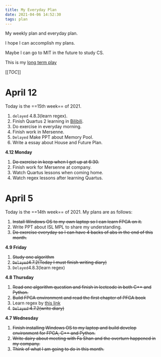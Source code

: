 ```yaml
---
title: My Everyday Plan
date: 2021-04-06 14:52:30
tags: plan
---
```


My weekly plan and everyday plan.

I hope I can accomplish my plans.

Maybe I can go to MIT in the future to study CS.

<!--more-->

This is my [long term play](https://timemeansalot.gitee.io/2021/04/06/long-term-plan/)

[[_TOC_]]

# April 12

Today is the ==15th week== of 2021.

1. `delayed` 4.8.3(learn regex).
2. Finish Quartus 2 learning in [Bilibili](https://www.bilibili.com/video/BV1Mb411q7N7?p=2).
3. Do exercise in everyday morning.
4. Finish work in Mersenne.
5. `Delayed` Make PPT about Memory Pool.
6. Write a essay about House and Future Plan.



**4.12 Monday**

1. ~~Do exercise in keep when I get up at 6:30.~~
2. Finish work for Mersenne at company.
3. Watch Quartus lessons when coming home.
4. Watch regex lessons after learning Quartus.

# April 5

Today is the ==14th week== of 2021. My plans are as follows:

1. ~~Install Windows OS to my own laptop so I can learn FPGA on it.~~
2. Write PPT about ISL MPL to share my understanding.
3. ~~Do exercise everyday so I can have 4 backs of abs in the end of this month.~~

**4.9 Friday**

1. ~~Study one algorithm~~
2. ~~`Delayed`4.7.2(Today I must finish writing diary)~~
3. `Delayed`4.8.3(learn regex)

**4.8 Thursday**

1. ~~Read one algorithm question and finish in leetcode in both C++ and Python.~~ 
2. ~~Build FPGA environment and read the first chapter of PFGA book~~
3. Learn regex by [this link](https://gitee.com/timemeansalot/learn-regex#/timemeansalot/learn-regex/blob/master/translations/README-cn.md)
4. ~~`Delayed`:4.7.2(write diary)~~

**4.7 Wednesday**

1. ~~Finish installing Windows OS to my laptop and build develop environment for FPGA, C++ and Python.~~
2. ~~Write dairy about meeting with Fa Shan and the overturn happened in my company.~~
3. ~~Think of what I am going to do in this month.~~